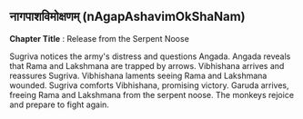 ## नागपाशविमोक्षणम् (nAgapAshavimOkShaNam)
**Chapter Title** : Release from the Serpent Noose

Sugriva notices the army's distress and questions Angada. Angada reveals that Rama and Lakshmana are trapped by arrows. Vibhishana arrives and reassures Sugriva. Vibhishana laments seeing Rama and Lakshmana wounded. Sugriva comforts Vibhishana, promising victory. Garuda arrives, freeing Rama and Lakshmana from the serpent noose. The monkeys rejoice and prepare to fight again.